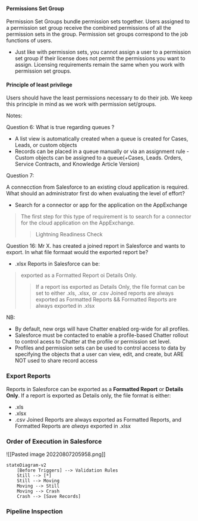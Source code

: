 #### Permissions Set Group
Permission Set Groups bundle permission sets together. Users assigned to a permission set group receive the combined permissions of all the permission sets in the group. Permission set groups correspond to the job functions of users. 
- Just like with permission sets, you cannot assign a user to a permission set group if their license does not permit the permissions you want to assign.
  Licensing requirements remain the same when you work with permission set groups.

#### Principle of least privilege
Users should have the least permissions necessary to do their job.
We keep this principle in mind as we work with permission set/groups.

Notes:

Question 6:
What is true regarding queues ?
   - A list view is automatically created when a queue is created for Cases, Leads, or custom objects
   -  Records can be placed in a queue manually or via an assignment rule
    - Custom objects can be assigned to a queue(+Cases, Leads. Orders, Service Contracts, and Knowledge Article Version)

Question 7:

A connecction from Salesforce to an existing cloud application is required. What should an administrator first do when evaluating the level of effort?
   - Search for a connector or app for the application on the AppExchange
> The first step for this type of requirement is to search for a connector for the cloud application on the AppExchange.
>> Lightning Readiness Check

Question 16:
Mr X. has created a joined report in Salesforce and wants to export. In what file formaat would the exported report be?
- .xlsx
Reports in Salesforce can be:
> exported as a Formatted Report oi Details Only.
>> If a report iss exported as Details Only, the file format can be set to either .xls, .xlsx, or .csv
>> Joined reports are always exported as Formatted Reports
&& Formatted Reports are always exported in .xlsx

NB:
- By default, new orgs will have Chatter enabled org-wide for all profiles.
- Salesforce must be contacted to enable a profile-based Chatter rollout to control acess to Chatter at the profile or permission set level.
- Profiles and permission sets can be used to control access to data by specifying the objects that a user can view, edit, and create, but ARE NOT used to share record access

### Export Reports
Reports in Salesforce can be exported as a **Formatted Report** or **Details Only**.
If a report is exported  as Details only, the file  format is either:
- .xls
- .xlsx
- .csv
Joined Reports are always exported as Formatted Reports, and Formatted Reports are _always_ exported in .xlsx

### Order of Execution in Salesforce
![[Pasted image 20220807205958.png]]
```mermaid
stateDiagram-v2
    [Before Triggers] --> Validation Rules
    Still --> [*]
    Still --> Moving
    Moving --> Still
    Moving --> Crash
    Crash --> [Save Records]
```

### Pipeline Inspection
